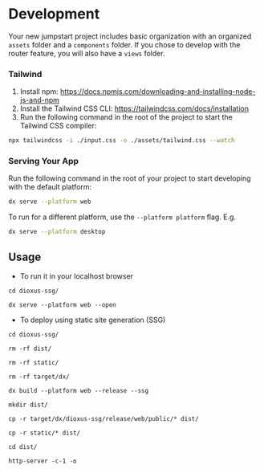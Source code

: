 # Development

Your new jumpstart project includes basic organization with an organized `assets` folder and a `components` folder. 
If you chose to develop with the router feature, you will also have a `views` folder.

### Tailwind
1. Install npm: https://docs.npmjs.com/downloading-and-installing-node-js-and-npm
2. Install the Tailwind CSS CLI: https://tailwindcss.com/docs/installation
3. Run the following command in the root of the project to start the Tailwind CSS compiler:

```bash
npx tailwindcss -i ./input.css -o ./assets/tailwind.css --watch
```

### Serving Your App

Run the following command in the root of your project to start developing with the default platform:

```bash
dx serve --platform web
```

To run for a different platform, use the `--platform platform` flag. E.g.
```bash
dx serve --platform desktop
```

## Usage

- To run it in your localhost browser
```
cd dioxus-ssg/

dx serve --platform web --open
```

- To deploy using static site generation (SSG)
```
cd dioxus-ssg/

rm -rf dist/

rm -rf static/

rm -rf target/dx/

dx build --platform web --release --ssg

mkdir dist/

cp -r target/dx/dioxus-ssg/release/web/public/* dist/

cp -r static/* dist/

cd dist/

http-server -c-1 -o
```
